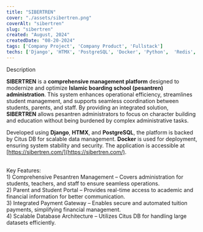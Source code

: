 ```yaml
---
title: "SIBERTREN"
cover: "./assets/sibertren.png"
coverAlt: "sibertren"
slug: "sibertren"
created: "August, 2024"
createdDate: "08-20-2024"
tags: ['Company Project', 'Company Product', 'Fullstack']
techs: ['Django', 'HTMX', 'PostgreSQL', 'Docker', 'Python',  'Redis', 'Citus DB']
---
```


<div class="text-2xl font-semibold mb-2">Description</div>

**SIBERTREN** is a **comprehensive management platform** designed to modernize and optimize **Islamic boarding school (pesantren) administration**. This system enhances operational efficiency, streamlines student management, and supports seamless coordination between students, parents, and staff. By providing an integrated solution, **SIBERTREN** allows pesantren administrators to focus on character building and education without being burdened by complex administrative tasks.

Developed using **Django**, **HTMX**, and **PostgreSQL**, the platform is backed by Citus DB for scalable data management. **Docker** is used for deployment, ensuring system stability and security. The application is accessible at <span class="underline underline-offset-1 font-semibold">[https://sibertren.com/](https://sibertren.com/)</span>.

<br/>
<div class="text-2xl font-semibold mb-2">Key Features: </div>

<div>
1) Comprehensive Pesantren Management – Covers administration for students, teachers, and staff to ensure seamless operations. <br/>
2) Parent and Student Portal – Provides real-time access to academic and financial information for better communication. <br/>
3) Integrated Payment Gateway – Enables secure and automated tuition payments, simplifying financial management. <br/>
4) Scalable Database Architecture – Utilizes Citus DB for handling large datasets efficiently. <br/>
</div>
